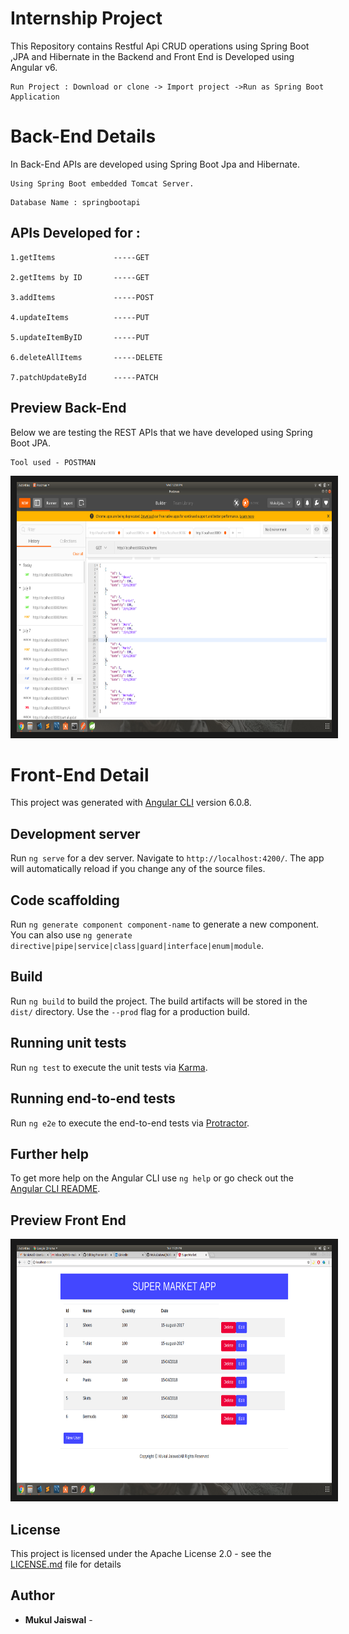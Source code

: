 # Internship Project

This Repository contains Restful Api CRUD operations using Spring Boot ,JPA and Hibernate in the Backend and Front End is Developed using Angular v6.

```
Run Project : Download or clone -> Import project ->Run as Spring Boot Application
```

# Back-End Details
In Back-End APIs are developed using Spring Boot Jpa and Hibernate.
```
Using Spring Boot embedded Tomcat Server.
```
```
Database Name : springbootapi
```
## APIs Developed for  :

```
1.getItems             -----GET

2.getItems by ID       -----GET

3.addItems             -----POST

4.updateItems          -----PUT

5.updateItemByID       -----PUT

6.deleteAllItems       -----DELETE

7.patchUpdateById      -----PATCH

```
## Preview Back-End

Below we are testing the REST APIs that we have developed using Spring Boot JPA.
 ```
 Tool used - POSTMAN
 ```

<img src="backend.png" 
alt="IMAGE ALT TEXT HERE" width="800" height="400" border="10" />

# Front-End Detail

This project was generated with [Angular CLI](https://github.com/angular/angular-cli) version 6.0.8.

## Development server

Run `ng serve` for a dev server. Navigate to `http://localhost:4200/`. The app will automatically reload if you change any of the source files.

## Code scaffolding

Run `ng generate component component-name` to generate a new component. You can also use `ng generate directive|pipe|service|class|guard|interface|enum|module`.

## Build

Run `ng build` to build the project. The build artifacts will be stored in the `dist/` directory. Use the `--prod` flag for a production build.

## Running unit tests

Run `ng test` to execute the unit tests via [Karma](https://karma-runner.github.io).

## Running end-to-end tests

Run `ng e2e` to execute the end-to-end tests via [Protractor](http://www.protractortest.org/).

## Further help

To get more help on the Angular CLI use `ng help` or go check out the [Angular CLI README](https://github.com/angular/angular-cli/blob/master/README.md).

## Preview Front End
<img src="frontend.png" 
alt="IMAGE ALT TEXT HERE" width="800" height="400" border="10" />

## License

This project is licensed under the Apache License 2.0  - see the [LICENSE.md](LICENSE.md) file for details

## Author

* **Mukul Jaiswal** -
